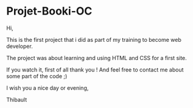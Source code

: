# Projet-Booki-OC

Hi,

This is the first project that i did as part of my training to become web developer.

The project was about learning and using HTML and CSS for a first site.

If you watch it, first of all thank you ! And feel free to contact me about some part of the code ;)

I wish you a nice day or evening,

Thibault
